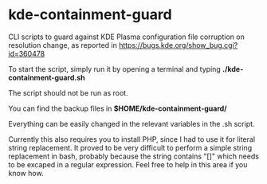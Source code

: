 # kde-containment-guard
CLI scripts to guard against KDE Plasma configuration file corruption on resolution change, as reported in https://bugs.kde.org/show_bug.cgi?id=360478

To start the script, simply run it by opening a terminal and typing **./kde-containment-guard.sh**

The script should not be run as root.

You can find the backup files in **$HOME/kde-containment-guard/**

Everything can be easily changed in the relevant variables in the .sh script.

Currently this also requires you to install PHP, since I had to use it for literal string replacement. It proved to be very difficult to perform a simple string replacement in bash, probably because the string contains "[]" which needs to be excaped in a regular expression. Feel free to help in this area if you know how.
